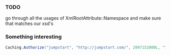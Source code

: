 ### TODO
go through all the usages of XmlRootAttribute::Namespace and make sure that matches our xsd's

### Something interesting
```cs
Caching.Authorize("jumpstart", "http://jumpstart.com/", 2097152000L, "7111517cb99835ac04a6a08fb4ca37cbe0b8def992dd9534e6a53c908727ca84a5224c34612231c0693f4dfc21c1c9507c61d9593bcfdc806ec8c502e255bf480ae22711accf69e24b839a464c00d571827982662bceb0e7c0828822552c33fce38271125f0681a5cefa4cccb9a332b2bfcd54550faafd5f7be152bd01fcff9f");
```